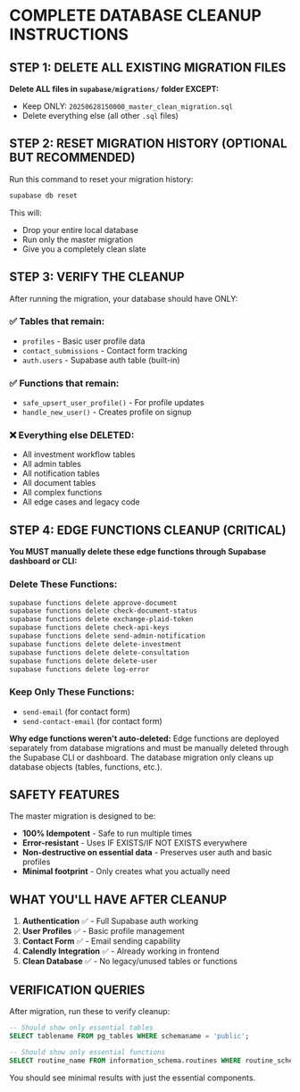 # COMPLETE DATABASE CLEANUP INSTRUCTIONS

## STEP 1: DELETE ALL EXISTING MIGRATION FILES

**Delete ALL files in `supabase/migrations/` folder EXCEPT:**
- Keep ONLY: `20250628150000_master_clean_migration.sql`
- Delete everything else (all other `.sql` files)

## STEP 2: RESET MIGRATION HISTORY (OPTIONAL BUT RECOMMENDED)

Run this command to reset your migration history:
```bash
supabase db reset
```

This will:
- Drop your entire local database
- Run only the master migration
- Give you a completely clean slate

## STEP 3: VERIFY THE CLEANUP

After running the migration, your database should have ONLY:

### ✅ Tables that remain:
- `profiles` - Basic user profile data
- `contact_submissions` - Contact form tracking
- `auth.users` - Supabase auth table (built-in)

### ✅ Functions that remain:
- `safe_upsert_user_profile()` - For profile updates
- `handle_new_user()` - Creates profile on signup

### ❌ Everything else DELETED:
- All investment workflow tables
- All admin tables  
- All notification tables
- All document tables
- All complex functions
- All edge cases and legacy code

## STEP 4: EDGE FUNCTIONS CLEANUP (CRITICAL)

**You MUST manually delete these edge functions through Supabase dashboard or CLI:**

### Delete These Functions:
```bash
supabase functions delete approve-document
supabase functions delete check-document-status  
supabase functions delete exchange-plaid-token
supabase functions delete check-api-keys
supabase functions delete send-admin-notification
supabase functions delete delete-investment
supabase functions delete delete-consultation
supabase functions delete delete-user
supabase functions delete log-error
```

### Keep Only These Functions:
- `send-email` (for contact form)
- `send-contact-email` (for contact form)

**Why edge functions weren't auto-deleted:** Edge functions are deployed separately from database migrations and must be manually deleted through the Supabase CLI or dashboard. The database migration only cleans up database objects (tables, functions, etc.).

## SAFETY FEATURES

The master migration is designed to be:
- **100% Idempotent** - Safe to run multiple times
- **Error-resistant** - Uses IF EXISTS/IF NOT EXISTS everywhere
- **Non-destructive on essential data** - Preserves user auth and basic profiles
- **Minimal footprint** - Only creates what you actually need

## WHAT YOU'LL HAVE AFTER CLEANUP

1. **Authentication** ✅ - Full Supabase auth working
2. **User Profiles** ✅ - Basic profile management
3. **Contact Form** ✅ - Email sending capability
4. **Calendly Integration** ✅ - Already working in frontend
5. **Clean Database** ✅ - No legacy/unused tables or functions

## VERIFICATION QUERIES

After migration, run these to verify cleanup:
```sql
-- Should show only essential tables
SELECT tablename FROM pg_tables WHERE schemaname = 'public';

-- Should show only essential functions  
SELECT routine_name FROM information_schema.routines WHERE routine_schema = 'public';
```

You should see minimal results with just the essential components.
